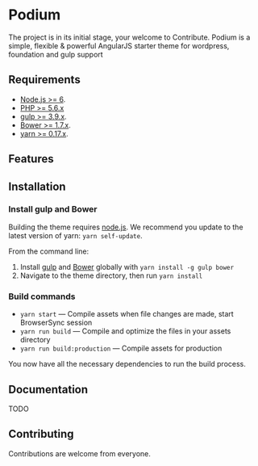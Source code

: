 Podium
===
The project is in its initial stage, your welcome to Contribute.
Podium is a simple, flexible & powerful AngularJS starter theme for wordpress, foundation and gulp support

Requirements
---
- [Node.js >= 6](https://nodejs.org).
- [PHP >= 5.6.x](http://php.net/)
- [gulp >= 3.9.x](http://gulpjs.com/).
- [Bower >= 1.7.x](http://bower.io/).
- [yarn >= 0.17.x](https://github.com/yarnpkg/yarn).

Features
---

Installation
---


### Install gulp and Bower

Building the theme requires [node.js](http://nodejs.org/download/). We recommend you update to the latest version of yarn: `yarn self-update`.

From the command line:

1. Install [gulp](http://gulpjs.com) and [Bower](http://bower.io/) globally with `yarn install -g gulp bower`
2. Navigate to the theme directory, then run `yarn install`

### Build commands

* `yarn start` — Compile assets when file changes are made, start BrowserSync session
* `yarn run build` — Compile and optimize the files in your assets directory
* `yarn run build:production` — Compile assets for production

You now have all the necessary dependencies to run the build process.


## Documentation
TODO

## Contributing

Contributions are welcome from everyone.
